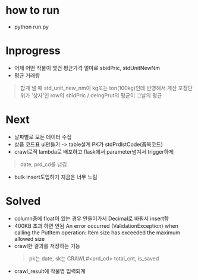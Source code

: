 # how to run
* python run.py

# Inprogress
* 어제 어떤 작물이 몇건 평균가격 얼마로 sbidPric, stdUnitNewNm
* 평균 거래량
> 합계 낼 때 std_unit_new_nm이 kg또는 ton(100kg)인데 반영해서 계산
> 포장단위가 '상자'인 row의 sbidPric / delngPrut의 평균이 그날의 평균  
  

# Next
* 날짜별로 모든 데이터 수집
* 상품 코드표 ui만들기 -> table설계 PK가 stdPrdlstCode(품목코드)
* crawl로직 lambda로 배포하고 flask에서 parameter넘겨서 trigger하게
> date, prd_cd를 넘김
* bulk insert도입하기 지금은 너무 느림

# Solved
* column중에 float이 있는 경우 안들어가서 Decimal로 바꿔서 insert함
* 400KB 초과 하면 안됨 An error occurred (ValidationException) when calling the PutItem operation: Item size has exceeded the maximum allowed size
* crawl한 결과를 저장하는 기능
  > pk는 date, sk는 CRAWL#<prd_cd>
  > total_cnt, is_saved
* crawl_result에 작물명 입력되게

